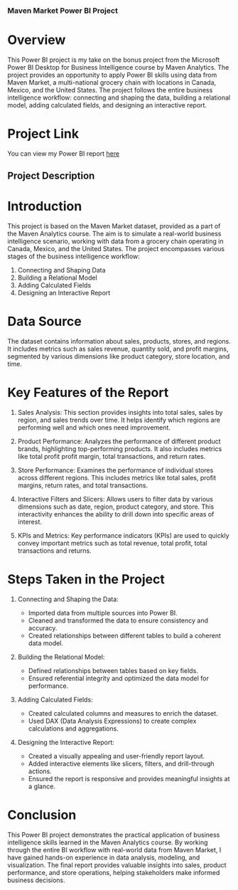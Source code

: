 ### Maven Market Power BI Project

# Overview

This Power BI project is my take on the bonus project from the Microsoft Power BI Desktop for Business Intelligence course by Maven Analytics. The project provides an opportunity to apply Power BI skills using data from Maven Market, a multi-national grocery chain with locations in Canada, Mexico, and the United States. The project follows the entire business intelligence workflow: connecting and shaping the data, building a relational model, adding calculated fields, and designing an interactive report.

# Project Link

You can view my Power BI report [here](https://app.powerbi.com/view?r=eyJrIjoiM2M3MWMxZWQtZDJiYi00N2EyLThhYTQtNWM4NDA5MTA5ZjBjIiwidCI6IjYwZDBmZTExLTY5MjAtNGM4Zi1hMzA3LTBhMzRkZDQzNDFmYSJ9)

## Project Description

# Introduction

This project is based on the Maven Market dataset, provided as a part of the Maven Analytics course. The aim is to simulate a real-world business intelligence scenario, working with data from a grocery chain operating in Canada, Mexico, and the United States. The project encompasses various stages of the business intelligence workflow:

1. Connecting and Shaping Data
2. Building a Relational Model
3. Adding Calculated Fields
4. Designing an Interactive Report

# Data Source

The dataset contains information about sales, products, stores, and regions. It includes metrics such as sales revenue, quantity sold, and profit margins, segmented by various dimensions like product category, store location, and time.

# Key Features of the Report

1. Sales Analysis: This section provides insights into total sales, sales by region, and sales trends over time. It helps identify which regions are performing well and which ones need improvement.

2. Product Performance: Analyzes the performance of different product brands, highlighting top-performing products. It also includes metrics like total profit profit margin, total transactions, and return rates.

3. Store Performance: Examines the performance of individual stores across different regions. This includes metrics like total sales, profit margins, return rates, and total transactions.

4. Interactive Filters and Slicers: Allows users to filter data by various dimensions such as date, region, product category, and store. This interactivity enhances the ability to drill down into specific areas of interest.

5. KPIs and Metrics: Key performance indicators (KPIs) are used to quickly convey important metrics such as total revenue, total profit, total transactions and returns.

# Steps Taken in the Project

1. Connecting and Shaping the Data:
   - Imported data from multiple sources into Power BI.
   - Cleaned and transformed the data to ensure consistency and accuracy.
   - Created relationships between different tables to build a coherent data model.

2. Building the Relational Model:
   - Defined relationships between tables based on key fields.
   - Ensured referential integrity and optimized the data model for performance.

3. Adding Calculated Fields:
   - Created calculated columns and measures to enrich the dataset.
   - Used DAX (Data Analysis Expressions) to create complex calculations and aggregations.

4. Designing the Interactive Report:
   - Created a visually appealing and user-friendly report layout.
   - Added interactive elements like slicers, filters, and drill-through actions.
   - Ensured the report is responsive and provides meaningful insights at a glance.

# Conclusion

This Power BI project demonstrates the practical application of business intelligence skills learned in the Maven Analytics course. By working through the entire BI workflow with real-world data from Maven Market, I have gained hands-on experience in data analysis, modeling, and visualization. The final report provides valuable insights into sales, product performance, and store operations, helping stakeholders make informed business decisions.
